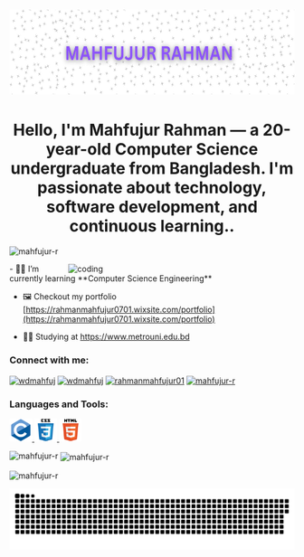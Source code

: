 <h1 align="center">
  <img src="mahfuj.jpg" height="150" width="-10" />
</h1>

<h1 align="center">Hello, I'm Mahfujur Rahman — a 20-year-old Computer Science undergraduate from Bangladesh. I'm passionate about technology, software development, and continuous learning..</h1>
<p align="left"> <img src="https://komarev.com/ghpvc/?username=mahfujur-r&label=Profile%20views&color=0e75b6&style=flat" alt="mahfujur-r" /> </p>
<img align="right" alt="coding"width="400"src="https://38.media.tumblr.com/f0f2514e14fcafeef53453070ddbf5eb/tumblr_neo0zp9PWA1shpedgo1_500.gif">
- 👨‍💻 I’m currently learning **Computer Science Engineering**

- 🖼️ Checkout my portfolio [https://rahmanmahfujur0701.wixsite.com/portfolio](https://rahmanmahfujur0701.wixsite.com/portfolio)

- 👨‍💻 Studying at https://www.metrouni.edu.bd

<h3 align="left">Connect with me:</h3>
<p align="left">
<a href="https://fb.com/wdmahfuj" target="blank"><img align="center" src="https://raw.githubusercontent.com/rahuldkjain/github-profile-readme-generator/master/src/images/icons/Social/facebook.svg" alt="wdmahfuj" height="30" width="40" /></a>
<a href="https://instagram.com/wdmahfuj" target="blank"><img align="center" src="https://raw.githubusercontent.com/rahuldkjain/github-profile-readme-generator/master/src/images/icons/Social/instagram.svg" alt="wdmahfuj" height="30" width="40" /></a>
<a href="https://www.hackerrank.com/rahmanmahfujur01" target="blank"><img align="center" src="https://raw.githubusercontent.com/rahuldkjain/github-profile-readme-generator/master/src/images/icons/Social/hackerrank.svg" alt="rahmanmahfujur01" height="30" width="40" /></a>
<a href="https://codeforces.com/profile/mahfujur-r" target="blank"><img align="center" src="https://raw.githubusercontent.com/rahuldkjain/github-profile-readme-generator/master/src/images/icons/Social/codeforces.svg" alt="mahfujur-r" height="30" width="40" /></a>
</p>

<h3 align="left">Languages and Tools:</h3>
<p align="left"> <a href="https://www.cprogramming.com/" target="_blank" rel="noreferrer"> <img src="https://raw.githubusercontent.com/devicons/devicon/master/icons/c/c-original.svg" alt="c" width="40" height="40"/> </a> <a href="https://www.w3schools.com/css/" target="_blank" rel="noreferrer"> <img src="https://raw.githubusercontent.com/devicons/devicon/master/icons/css3/css3-original-wordmark.svg" alt="css3" width="40" height="40"/> </a> <a href="https://www.w3.org/html/" target="_blank" rel="noreferrer"> <img src="https://raw.githubusercontent.com/devicons/devicon/master/icons/html5/html5-original-wordmark.svg" alt="html5" width="40" height="40"/> </a> </p>

<p><img align="left" src="https://github-readme-stats.vercel.app/api/top-langs?username=mahfujur-r&show_icons=true&locale=en&layout=compact" alt="mahfujur-r" /></p>

<p>&nbsp;<img align="center" src="https://github-readme-stats.vercel.app/api?username=mahfujur-r&show_icons=true&locale=en" alt="mahfujur-r" /></p>

<p><img align="center" src="https://github-readme-streak-stats.herokuapp.com/?user=mahfujur-r&" alt="mahfujur-r" /></p>


<img src="https://raw.githubusercontent.com/Ad1tyaPatel/Ad1tyaPatel/output/snake.svg" width = 1500 alt="Snake animation" />
 
